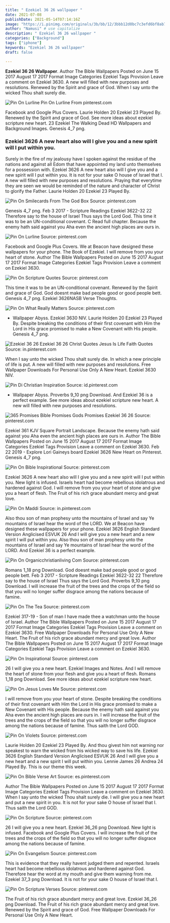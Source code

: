 ```yaml
---
title: " Ezekiel 36 26 wallpaper "
date: 2021-07-08
publishDate: 2021-05-14T07:14:16Z
image: "https://i.pinimg.com/originals/3b/bb/12/3bbb12d0bc7c3efd6bf8ab77145310b0.jpg"
author: "Namusi" # use capitalize
description: " Ezekiel 36 26 wallpaper "
categories: ["Background"]
tags: ["iphone"]
keywords: "Ezekiel 36 26 wallpaper"
draft: false

---
```



**Ezekiel 36 26 Wallpaper**. Author The Bible Wallpapers Posted on June 15 2017 August 17 2017 Format Image Categories Ezekiel Tags Provision Leave a comment on Ezekiel 3630. A new will filled with new purposes and resolutions. Renewed by the Spirit and grace of God. When I say unto the wicked Thou shalt surely die.

![Pin On Lurline](https://i.pinimg.com/736x/4f/ec/25/4fec25e26ff820bb6563296521f5d60f.jpg "Pin On Lurline")
Pin On Lurline From pinterest.com


Facebook and Google Plus Covers. Laurie Holden 20 Ezekiel 23 Played By. Renewed by the Spirit and grace of God. See more ideas about ezekiel scripture new heart. 23 Ezekiel The Walking Dead HD Wallpapers and Background Images. Genesis 4_7 png.

### Ezekiel 3626 A new heart also will I give you and a new spirit will I put within you.

Surely in the fire of my jealousy have I spoken against the residue of the nations and against all Edom that have appointed my land unto themselves for a possession with. Ezekiel 3626 A new heart also will I give you and a new spirit will I put within you. It is not for your sake O house of Israel that I. A new will filled with new purposes and resolutions. Praying that everytime they are seen we would be reminded of the nature and character of Christ to glorify the Father. Laurie Holden 20 Ezekiel 23 Played By.


![Pin On Smilecards From The God Box](https://i.pinimg.com/originals/d4/1e/56/d41e56aa2fb48d5af2c9912baff642e4.jpg "Pin On Smilecards From The God Box")
Source: pinterest.com

Genesis 4_7 png. Feb 3 2017 - Scripture Readings Ezekiel 3622-32 22 Therefore say to the house of Israel Thus says the Lord God. This time it was to be an UN-conditional covenant. C Read full chapter. Because the enemy hath said against you Aha even the ancient high places are ours in.

![Pin On Lurline](https://i.pinimg.com/736x/4f/ec/25/4fec25e26ff820bb6563296521f5d60f.jpg "Pin On Lurline")
Source: pinterest.com

Facebook and Google Plus Covers. We at Beacon have designed these wallpapers for your phone. The Book of Ezekiel. I will remove from you your heart of stone. Author The Bible Wallpapers Posted on June 15 2017 August 17 2017 Format Image Categories Ezekiel Tags Provision Leave a comment on Ezekiel 3630.

![Pin On Scripture Quotes](https://i.pinimg.com/originals/f8/66/77/f86677c2767671a4871f8bae758084f3.jpg "Pin On Scripture Quotes")
Source: pinterest.com

This time it was to be an UN-conditional covenant. Renewed by the Spirit and grace of God. God doesnt make bad people good or good people bett. Genesis 4_7 png. Ezekiel 3626NASB Verse Thoughts.

![Pin On What Really Matters](https://i.pinimg.com/originals/28/91/1e/28911ed31ef385818d3802002d445404.jpg "Pin On What Really Matters")
Source: pinterest.com

- Wallpaper Abyss. Ezekiel 3630 NIV. Laurie Holden 20 Ezekiel 23 Played By. Despite breaking the conditions of their first covenant with Him the Lord in His grace promised to make a New Covenant with His people. Genesis 4_7 png.

![Ezekiel 36 26 Ezekiel 36 26 Christ Quotes Jesus Is Life Faith Quotes](https://i.pinimg.com/236x/bf/84/00/bf84003aaaec4eb8480f33ac83ab6972.jpg "Ezekiel 36 26 Ezekiel 36 26 Christ Quotes Jesus Is Life Faith Quotes")
Source: in.pinterest.com

When I say unto the wicked Thou shalt surely die. In which a new principle of life is put. A new will filled with new purposes and resolutions. Free Wallpaper Downloads For Personal Use Only A New Heart. Ezekiel 3630 NIV.

![Pin Di Christian Inspiration](https://i.pinimg.com/originals/8a/b2/d6/8ab2d6f4c1db3030e295fda0b99b0040.jpg "Pin Di Christian Inspiration")
Source: id.pinterest.com

- Wallpaper Abyss. Proverbs 9_10 png Download. And Ezekiel 36 is a perfect example. See more ideas about ezekiel scripture new heart. A new will filled with new purposes and resolutions.

![365 Promises Bible Promises Gods Promises Ezekiel 36 26](https://i.pinimg.com/originals/82/f9/46/82f946582449a0ca2e1b00e6b000614b.jpg "365 Promises Bible Promises Gods Promises Ezekiel 36 26")
Source: pinterest.com

Ezekiel 361 KJV Square Portrait Landscape. Because the enemy hath said against you Aha even the ancient high places are ours in. Author The Bible Wallpapers Posted on June 15 2017 August 17 2017 Format Image Categories Ezekiel Tags Provision Leave a comment on Ezekiel 3630. Feb 22 2019 - Explore Lori Gaineys board Ezekiel 3626 New Heart on Pinterest. Genesis 4_7 png.

![Pin On Bible Inspirational](https://i.pinimg.com/736x/4c/37/5d/4c375dc6b8b247b9aee30bf8a91dfed3.jpg "Pin On Bible Inspirational")
Source: pinterest.com

Ezekiel 3626 A new heart also will I give you and a new spirit will I put within you. New light is infused. Israels heart had become rebellious idolatrous and hardened against God. I will remove from you your heart of stone and give you a heart of flesh. The Fruit of his rich grace abundant mercy and great love.

![Pin On Maddi](https://i.pinimg.com/736x/3a/6d/ed/3a6ded0c0da4dfd1579cc00109592744.jpg "Pin On Maddi")
Source: in.pinterest.com

Also thou son of man prophesy unto the mountains of Israel and say Ye mountains of Israel hear the word of the LORD. We at Beacon have designed these wallpapers for your phone. Ezekiel 3626 English Standard Version Anglicised ESVUK 26 And I will give you a new heart and a new spirit I will put within you. Also thou son of man prophesy unto the mountains of Israel and say Ye mountains of Israel hear the word of the LORD. And Ezekiel 36 is a perfect example.

![Pin On Organicchristianliving Com](https://i.pinimg.com/originals/6a/27/47/6a274797da6207485999706245420d7b.png "Pin On Organicchristianliving Com")
Source: pinterest.com

Romans 1_18 png Download. God doesnt make bad people good or good people bett. Feb 3 2017 - Scripture Readings Ezekiel 3622-32 22 Therefore say to the house of Israel Thus says the Lord God. Proverbs 9_10 png Download. I will increase the fruit of the trees and the crops of the field so that you will no longer suffer disgrace among the nations because of famine.

![Pin On The Tea](https://i.pinimg.com/originals/17/bd/18/17bd18e90b6f06229f9be56768f7583c.jpg "Pin On The Tea")
Source: pinterest.com

Ezekiel 317-19 - Son of man I have made thee a watchman unto the house of Israel. Author The Bible Wallpapers Posted on June 15 2017 August 17 2017 Format Image Categories Ezekiel Tags Provision Leave a comment on Ezekiel 3630. Free Wallpaper Downloads For Personal Use Only A New Heart. The Fruit of his rich grace abundant mercy and great love. Author The Bible Wallpapers Posted on June 15 2017 August 17 2017 Format Image Categories Ezekiel Tags Provision Leave a comment on Ezekiel 3630.

![Pin On Inspirational](https://i.pinimg.com/originals/d7/78/3f/d7783f0e63f0855ed89bfd01a02edc77.jpg "Pin On Inspirational")
Source: pinterest.com

26 I will give you a new heart. Ezekiel Images and Notes. And I will remove the heart of stone from your flesh and give you a heart of flesh. Romans 1_18 png Download. See more ideas about ezekiel scripture new heart.

![Pin On Jesus Loves Me](https://i.pinimg.com/originals/54/1b/5a/541b5a5527d579fe0f93fed59dec514b.png "Pin On Jesus Loves Me")
Source: pinterest.com

I will remove from you your heart of stone. Despite breaking the conditions of their first covenant with Him the Lord in His grace promised to make a New Covenant with His people. Because the enemy hath said against you Aha even the ancient high places are ours in. I will increase the fruit of the trees and the crops of the field so that you will no longer suffer disgrace among the nations because of famine. Thus saith the Lord GOD.

![Pin On Violets](https://i.pinimg.com/originals/d3/47/94/d34794e5de6c18df1965d58e2adf107f.jpg "Pin On Violets")
Source: pinterest.com

Laurie Holden 20 Ezekiel 23 Played By. And thou givest him not warning nor speakest to warn the wicked from his wicked way to save his life. Ezekiel 3626 English Standard Version Anglicised ESVUK 26 And I will give you a new heart and a new spirit I will put within you. Lennie James 26 Andrea 24 Played By. This is our theme this week.

![Pin On Bible Verse Art](https://i.pinimg.com/originals/6a/09/9a/6a099a662f3744bcc304cc9d33345994.jpg "Pin On Bible Verse Art")
Source: es.pinterest.com

Author The Bible Wallpapers Posted on June 15 2017 August 17 2017 Format Image Categories Ezekiel Tags Provision Leave a comment on Ezekiel 3630. When I say unto the wicked Thou shalt surely die. I will give you a new heart and put a new spirit in you. It is not for your sake O house of Israel that I. Thus saith the Lord GOD.

![Pin On Scripture](https://i.pinimg.com/736x/12/8b/15/128b156ed688ddbbce4b849074b3db2f.jpg "Pin On Scripture")
Source: pinterest.com

26 I will give you a new heart. Ezekiel 36_26 png Download. New light is infused. Facebook and Google Plus Covers. I will increase the fruit of the trees and the crops of the field so that you will no longer suffer disgrace among the nations because of famine.

![Pin On Evangelism](https://i.pinimg.com/736x/f5/03/ab/f503ab41ded995ce9a513e5ad599cfea.jpg "Pin On Evangelism")
Source: pinterest.com

This is evidence that they really havent judged them and repented. Israels heart had become rebellious idolatrous and hardened against God. Therefore hear the word at my mouth and give them warning from me. Ezekiel 37_3 png Download. It is not for your sake O house of Israel that I.

![Pin On Scripture Verses](https://i.pinimg.com/originals/3b/bb/12/3bbb12d0bc7c3efd6bf8ab77145310b0.jpg "Pin On Scripture Verses")
Source: pinterest.com

The Fruit of his rich grace abundant mercy and great love. Ezekiel 36_26 png Download. The Fruit of his rich grace abundant mercy and great love. Renewed by the Spirit and grace of God. Free Wallpaper Downloads For Personal Use Only A New Heart.


